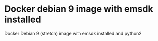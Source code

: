 # Docker debian 9 image with emsdk installed

Docker Debian 9 (stretch) image with emsdk installed and python2
